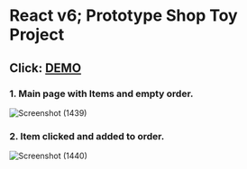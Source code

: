 # React v6; Prototype Shop Toy Project
## Click: [DEMO](react-prototype-toy-project.netlify.app)

### 1. Main page with Items and empty order.
![Screenshot (1439)](https://github.com/jeongwookim2022/-React_v6_Prototype_Shop_ToyProject/assets/109917393/4a943ff5-d315-4800-b6e4-832e1aae8ce5)

### 2. Item clicked and added to order.
![Screenshot (1440)](https://github.com/jeongwookim2022/-React_v6_Prototype_Shop_ToyProject/assets/109917393/2956c0eb-42f7-4837-8380-f894f64b3c88)




